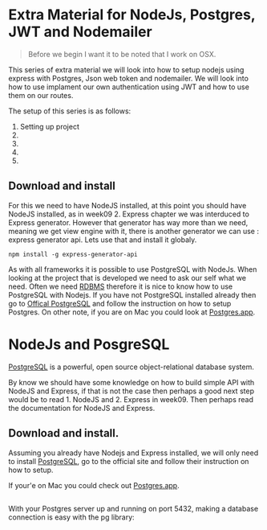 # Extra Material for NodeJs, Postgres, JWT and Nodemailer
>Before we begin I want it to be noted that I work on OSX.

This series of extra material we will look into how to setup nodejs using express with Postgres, Json web token and nodemailer. We will look into how to use implament our own authentication using JWT and how to use them on our routes. 

The setup of this series is as follows:


1. Setting up project
2. 
3. 
4. 
5. 


## Download and install
For this we need to have NodeJS installed, at this point you should have NodeJS installed, as in week09 2. Express chapter we was interduced to Express generator. However that generator has way more than we need, meaning we get view engine with it, there is another generator we can use : express generator api. Lets use that and install it globaly. 

	npm install -g express-generator-api 


As with all frameworks it is possible to use PostgreSQL with NodeJs. When looking at the project that is developed we need to ask our self what we need. Often we need [RDBMS](https://en.wikipedia.org/wiki/Relational_database) therefore it is nice to know how to use PostgreSQL with Nodejs. If you have not PostgreSQL installed already then go to [Offical PostgreSQL](https://www.postgresql.org) and follow the instruction on how to setup Postgres. On other note, if you are on Mac you could look at [Postgres.app](http://postgresapp.com). 









# NodeJs and PosgreSQL
[PostgreSQL](https://www.postgresql.org) is a powerful, open source object-relational database system.



By know we should have some knowledge on how to build simple API with NodeJS and Express, if that is not the case then perhaps a good next step would be to read 1. NodeJS and 2. Express in week09. Then perhaps read the documentation for NodeJS and Express.

## Download and install. 

Assuming you already have Nodejs and Express installed, we will only need to install [PostgreSQL](https://www.postgresql.org), go to the official site and follow their instruction on how to setup. 

If your'e on Mac you could check out [Postgres.app](http://postgresapp.com).


## 


With your Postgres server up and running on port 5432, making a database connection is easy with the pg library:
